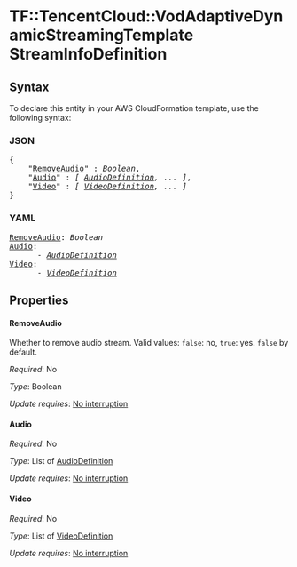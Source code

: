 # TF::TencentCloud::VodAdaptiveDynamicStreamingTemplate StreamInfoDefinition

## Syntax

To declare this entity in your AWS CloudFormation template, use the following syntax:

### JSON

<pre>
{
    "<a href="#removeaudio" title="RemoveAudio">RemoveAudio</a>" : <i>Boolean</i>,
    "<a href="#audio" title="Audio">Audio</a>" : <i>[ <a href="audiodefinition.md">AudioDefinition</a>, ... ]</i>,
    "<a href="#video" title="Video">Video</a>" : <i>[ <a href="videodefinition.md">VideoDefinition</a>, ... ]</i>
}
</pre>

### YAML

<pre>
<a href="#removeaudio" title="RemoveAudio">RemoveAudio</a>: <i>Boolean</i>
<a href="#audio" title="Audio">Audio</a>: <i>
      - <a href="audiodefinition.md">AudioDefinition</a></i>
<a href="#video" title="Video">Video</a>: <i>
      - <a href="videodefinition.md">VideoDefinition</a></i>
</pre>

## Properties

#### RemoveAudio

Whether to remove audio stream. Valid values: `false`: no, `true`: yes. `false` by default.

_Required_: No

_Type_: Boolean

_Update requires_: [No interruption](https://docs.aws.amazon.com/AWSCloudFormation/latest/UserGuide/using-cfn-updating-stacks-update-behaviors.html#update-no-interrupt)

#### Audio

_Required_: No

_Type_: List of <a href="audiodefinition.md">AudioDefinition</a>

_Update requires_: [No interruption](https://docs.aws.amazon.com/AWSCloudFormation/latest/UserGuide/using-cfn-updating-stacks-update-behaviors.html#update-no-interrupt)

#### Video

_Required_: No

_Type_: List of <a href="videodefinition.md">VideoDefinition</a>

_Update requires_: [No interruption](https://docs.aws.amazon.com/AWSCloudFormation/latest/UserGuide/using-cfn-updating-stacks-update-behaviors.html#update-no-interrupt)

